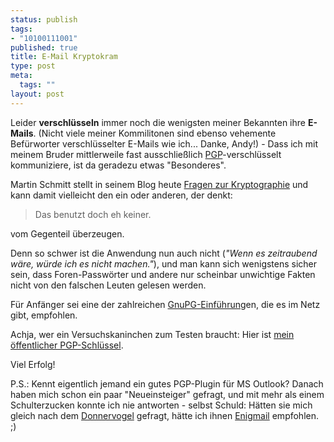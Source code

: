 ```yaml
--- 
status: publish
tags: 
- "10100111001"
published: true
title: E-Mail Kryptokram
type: post
meta: 
  tags: ""
layout: post
---
```

Leider <strong>verschlüsseln</strong> immer noch die wenigsten meiner Bekannten ihre <strong>E-Mails</strong>. (Nicht viele meiner Kommilitonen sind ebenso vehemente Befürworter verschlüsselter E-Mails wie ich... Danke, Andy!) - Dass ich mit meinem Bruder mittlerweile fast ausschließlich <a href="http://de.wikipedia.org/wiki/PGP">PGP</a>-verschlüsselt kommuniziere, ist da geradezu etwas "Besonderes".

Martin Schmitt stellt in seinem Blog heute <a href="http://www.scsy.de/~mas/archiv/000539.html">Fragen zur Kryptographie</a> und kann damit vielleicht den ein oder anderen, der denkt:
<blockquote>Das benutzt doch eh keiner.</blockquote>
vom Gegenteil überzeugen.

<!--more-->
Denn so schwer ist die Anwendung nun auch nicht (<cite>"Wenn es zeitraubend wäre, würde ich es nicht machen."</cite>), und man kann sich wenigstens sicher sein, dass Foren-Passwörter und andere nur scheinbar unwichtige Fakten nicht von den falschen Leuten gelesen werden.

Für Anfänger sei eine der zahlreichen <a href="http://its.magik.ch/pub/Mail/GnuPG-Einfuehrung.html">GnuPG-Einführung</a>en, die es im Netz gibt, empfohlen.

Achja, wer ein Versuchskaninchen zum Testen braucht: Hier ist <a href="http://beastie.magenson.de/mypgpkey.asc">mein öffentlicher PGP-Schlüssel</a>.

Viel Erfolg!

P.S.: Kennt eigentlich jemand ein gutes PGP-Plugin für MS Outlook? Danach haben mich schon ein paar "Neueinsteiger" gefragt, und mit mehr als einem Schulterzucken konnte ich nie antworten - selbst Schuld: Hätten sie mich gleich nach dem <a href="http://www.mozilla.org/products/thunderbird/">Donnervogel</a> gefragt, hätte ich ihnen <a href="http://enigmail.mozdev.org/">Enigmail</a> empfohlen. ;)
